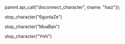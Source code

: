 parent.api_call("disconnect_character", {name: "haiz"});


stop_character("6gunlaZe")


stop_character("MuaBan")


stop_character("Ynhi")

